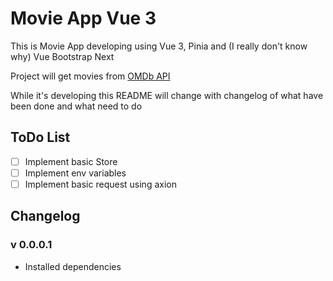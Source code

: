 # Movie App Vue 3

This is Movie App developing using Vue 3, Pinia and (I really don't know why) Vue Bootstrap Next

Project will get movies from [OMDb API](https://www.omdbapi.com/)

While it's developing this README will change with changelog of what have been done and what need to do

## ToDo List

-   [ ] Implement basic Store
-   [ ] Implement env variables
-   [ ] Implement basic request using axion

## Changelog

### v 0.0.0.1

-   Installed dependencies
